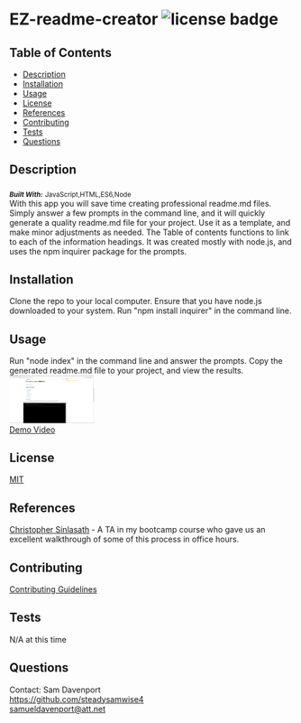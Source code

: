 
# EZ-readme-creator   ![license badge](https://img.shields.io/badge/License-MIT-<green>)

## Table of Contents
* [Description](#description)
* [Installation](#installation)
* [Usage](#usage)
* [License](#license)
* [References](#reference)
* [Contributing](#contributing)
* [Tests](#tests)
* [Questions](#questions)

## Description <a name="description"></a>
<sub>_***Built With:***_</sub> <sub>JavaScript,HTML,ES6,Node</sub> </br>
With this app you will save time creating professional readme.md files. Simply answer a few prompts in the command line, and it will quickly generate a quality readme.md file for your project. Use it as a template, and make minor adjustments as needed. The Table of contents functions to link to each of the information headings. It was created mostly with node.js, and uses the npm inquirer package for the prompts.

## Installation <a name="installation"></a>
Clone the repo to your local computer. Ensure that you have node.js downloaded to your system. Run "npm install inquirer" in the command line.

## Usage <a name="usage"></a>
Run "node index" in the command line and answer the prompts. Copy the generated readme.md file to your project, and view the results. </br>
<img src="./utils/images/demo.png" width="150 px"> </br>
[Demo Video](./output/demo-video.webm) 

## License <a name="license"></a>
[MIT](./docs/mit-license.txt)

## References <a name="reference"></a>
[Christopher Sinlasath](https://github.com/csinlasath) - A TA in my bootcamp course who gave us an excellent walkthrough of some of this process in office hours.

## Contributing <a name="contributing"></a>
[Contributing Guidelines](./docs/contribute.txt)

## Tests <a name="tests"></a>
N/A at this time

## Questions <a name="questions"></a>
Contact: Sam Davenport </br>
https://github.com/steadysamwise4 </br>
samueldavenport@att.net
    
